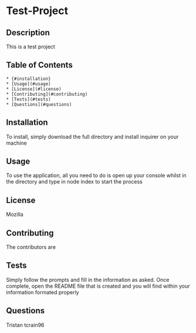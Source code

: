 
  
  # Test-Project
  
  ## Description
  This is a test project
  
  ## Table of Contents
    * {#installation}
    * [Usage](#usage)
    * [License](#license)
    * [Contributing](#contributing)
    * [Tests](#tests)
    * [Questions](#questions)
    
  ## Installation
  To install, simply download the full directory and install inquirer on your machine

  ## Usage
  To use the application, all you need to do is open up your console whilst in the directory and type in node index to start the process

  ## License
  Mozilla

  ## Contributing
  The contributors are

  ## Tests
  Simply follow the prompts and fill in the information as asked. Once complete, open the README file that is created and you will find within your information formated properly

  ## Questions
  Tristan
  tcrain96

  

